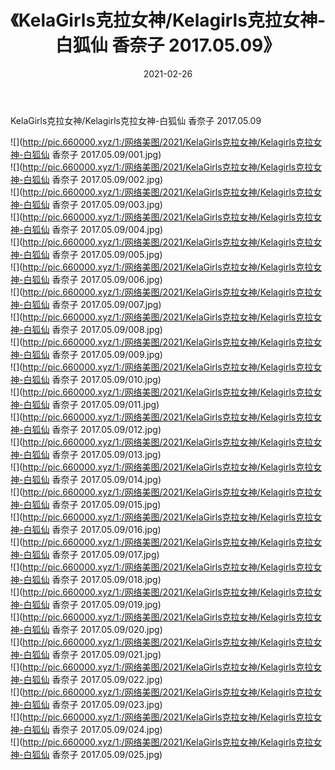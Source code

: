﻿---
layout: post
title:  《KelaGirls克拉女神/Kelagirls克拉女神-白狐仙 香奈子 2017.05.09》
date:   2021-02-26
img: http://pic.660000.xyz/1:/网络美图/2021/KelaGirls克拉女神/Kelagirls克拉女神-白狐仙 香奈子 2017.05.09/000.jpg
categories: [美女, 清纯, 唯美]
---

KelaGirls克拉女神/Kelagirls克拉女神-白狐仙 香奈子 2017.05.09

 ![](http://pic.660000.xyz/1:/网络美图/2021/KelaGirls克拉女神/Kelagirls克拉女神-白狐仙 香奈子 2017.05.09/001.jpg) <br>![](http://pic.660000.xyz/1:/网络美图/2021/KelaGirls克拉女神/Kelagirls克拉女神-白狐仙 香奈子 2017.05.09/002.jpg) <br>![](http://pic.660000.xyz/1:/网络美图/2021/KelaGirls克拉女神/Kelagirls克拉女神-白狐仙 香奈子 2017.05.09/003.jpg) <br>![](http://pic.660000.xyz/1:/网络美图/2021/KelaGirls克拉女神/Kelagirls克拉女神-白狐仙 香奈子 2017.05.09/004.jpg) <br>![](http://pic.660000.xyz/1:/网络美图/2021/KelaGirls克拉女神/Kelagirls克拉女神-白狐仙 香奈子 2017.05.09/005.jpg) <br>![](http://pic.660000.xyz/1:/网络美图/2021/KelaGirls克拉女神/Kelagirls克拉女神-白狐仙 香奈子 2017.05.09/006.jpg) <br>![](http://pic.660000.xyz/1:/网络美图/2021/KelaGirls克拉女神/Kelagirls克拉女神-白狐仙 香奈子 2017.05.09/007.jpg) <br>![](http://pic.660000.xyz/1:/网络美图/2021/KelaGirls克拉女神/Kelagirls克拉女神-白狐仙 香奈子 2017.05.09/008.jpg) <br>![](http://pic.660000.xyz/1:/网络美图/2021/KelaGirls克拉女神/Kelagirls克拉女神-白狐仙 香奈子 2017.05.09/009.jpg) <br>![](http://pic.660000.xyz/1:/网络美图/2021/KelaGirls克拉女神/Kelagirls克拉女神-白狐仙 香奈子 2017.05.09/010.jpg) <br>![](http://pic.660000.xyz/1:/网络美图/2021/KelaGirls克拉女神/Kelagirls克拉女神-白狐仙 香奈子 2017.05.09/011.jpg) <br>![](http://pic.660000.xyz/1:/网络美图/2021/KelaGirls克拉女神/Kelagirls克拉女神-白狐仙 香奈子 2017.05.09/012.jpg) <br>![](http://pic.660000.xyz/1:/网络美图/2021/KelaGirls克拉女神/Kelagirls克拉女神-白狐仙 香奈子 2017.05.09/013.jpg) <br>![](http://pic.660000.xyz/1:/网络美图/2021/KelaGirls克拉女神/Kelagirls克拉女神-白狐仙 香奈子 2017.05.09/014.jpg) <br>![](http://pic.660000.xyz/1:/网络美图/2021/KelaGirls克拉女神/Kelagirls克拉女神-白狐仙 香奈子 2017.05.09/015.jpg) <br>![](http://pic.660000.xyz/1:/网络美图/2021/KelaGirls克拉女神/Kelagirls克拉女神-白狐仙 香奈子 2017.05.09/016.jpg) <br>![](http://pic.660000.xyz/1:/网络美图/2021/KelaGirls克拉女神/Kelagirls克拉女神-白狐仙 香奈子 2017.05.09/017.jpg) <br>![](http://pic.660000.xyz/1:/网络美图/2021/KelaGirls克拉女神/Kelagirls克拉女神-白狐仙 香奈子 2017.05.09/018.jpg) <br>![](http://pic.660000.xyz/1:/网络美图/2021/KelaGirls克拉女神/Kelagirls克拉女神-白狐仙 香奈子 2017.05.09/019.jpg) <br>![](http://pic.660000.xyz/1:/网络美图/2021/KelaGirls克拉女神/Kelagirls克拉女神-白狐仙 香奈子 2017.05.09/020.jpg) <br>![](http://pic.660000.xyz/1:/网络美图/2021/KelaGirls克拉女神/Kelagirls克拉女神-白狐仙 香奈子 2017.05.09/021.jpg) <br>![](http://pic.660000.xyz/1:/网络美图/2021/KelaGirls克拉女神/Kelagirls克拉女神-白狐仙 香奈子 2017.05.09/022.jpg) <br>![](http://pic.660000.xyz/1:/网络美图/2021/KelaGirls克拉女神/Kelagirls克拉女神-白狐仙 香奈子 2017.05.09/023.jpg) <br>![](http://pic.660000.xyz/1:/网络美图/2021/KelaGirls克拉女神/Kelagirls克拉女神-白狐仙 香奈子 2017.05.09/024.jpg) <br>![](http://pic.660000.xyz/1:/网络美图/2021/KelaGirls克拉女神/Kelagirls克拉女神-白狐仙 香奈子 2017.05.09/025.jpg) <br>